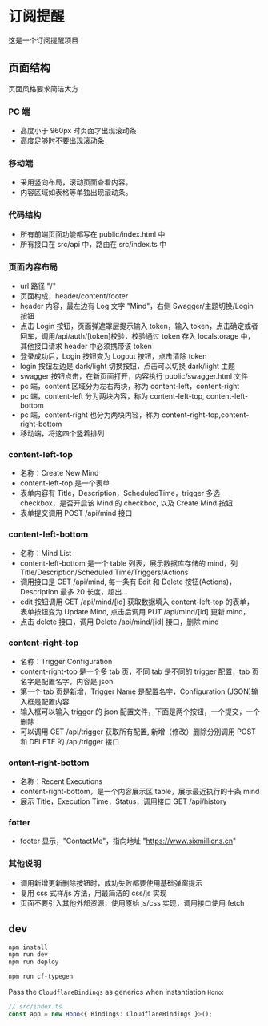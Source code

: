 # 订阅提醒

这是一个订阅提醒项目

## 页面结构

页面风格要求简洁大方

### PC 端

- 高度小于 960px 时页面才出现滚动条
- 高度足够时不要出现滚动条

### 移动端

- 采用竖向布局，滚动页面查看内容。
- 内容区域如表格等单独出现滚动条。

### 代码结构

- 所有前端页面功能都写在 public/index.html 中
- 所有接口在 src/api 中，路由在 src/index.ts 中

### 页面内容布局

- url 路径 "/"
- 页面构成，header/content/footer
- header 内容，最左边有 Log 文字 "Mind"，右侧 Swagger/主题切换/Login 按钮
- 点击 Login 按钮，页面弹遮罩层提示输入 token，输入 token，点击确定或者回车，调用/api/auth/[token]校验，校验通过 token 存入 localstorage 中，其他接口请求 header 中必须携带该 token
- 登录成功后，Login 按钮变为 Logout 按钮，点击清除 token
- login 按钮左边是 dark/light 切换按钮，点击可以切换 dark/light 主题
- swagger 按钮点击，在新页面打开，内容执行 public/swagger.html 文件
- pc 端，content 区域分为左右两块，称为 content-left，content-right
- pc 端，content-left 分为两块内容，称为 content-left-top, content-left-bottom
- pc 端，content-right 也分为两块内容，称为 content-right-top,content-right-bottom
- 移动端，将这四个竖着排列

### content-left-top

- 名称：Create New Mind
- content-left-top 是一个表单
- 表单内容有 Title，Description，ScheduledTime，trigger 多选 checkbox，是否开启该 Mind 的 checkboc, 以及 Create Mind 按钮
- 表单提交调用 POST /api/mind 接口

### content-left-bottom

- 名称：Mind List
- content-left-bottom 是一个 table 列表，展示数据库存储的 mind，列 Title/Description/Scheduled Time/Triggers/Actions
- 调用接口是 GET /api/mind, 每一条有 Edit 和 Delete 按钮(Actions)，Description 最多 20 长度，超出...
- edit 按钮调用 GET /api/mind/[id] 获取数据填入 content-left-top 的表单，表单按钮变为 Update Mind, 点击后调用 PUT /api/mind/[id] 更新 mind，
- 点击 delete 接口，调用 Delete /api/mind/[id] 接口，删除 mind

### content-right-top

- 名称：Trigger Configuration
- content-right-top 是一个多 tab 页，不同 tab 是不同的 trigger 配置，tab 页名字是配置名字，内容是 json
- 第一个 tab 页是新增，Trigger Name 是配置名字，Configuration (JSON)输入框是配置内容
- 输入框可以输入 trigger 的 json 配置文件，下面是两个按钮，一个提交，一个删除
- 可以调用 GET /api/trigger 获取所有配置, 新增（修改）删除分别调用 POST 和 DELETE 的 /api/trigger 接口

### ontent-right-bottom

- 名称：Recent Executions
- content-right-bottom，是一个内容展示区 table，展示最近执行的十条 mind
- 展示 Title，Execution Time，Status，调用接口 GET /api/history

### fotter

- footer 显示，"ContactMe"，指向地址 "https://www.sixmillions.cn"

### 其他说明

- 调用新增更新删除按钮时，成功失败都要使用基础弹窗提示
- 复用 css 式样/js 方法，用最简洁的 css/js 实现
- 页面不要引入其他外部资源，使用原始 js/css 实现，调用接口使用 fetch

## dev

```txt
npm install
npm run dev
npm run deploy
```

```txt
npm run cf-typegen
```

Pass the `CloudflareBindings` as generics when instantiation `Hono`:

```ts
// src/index.ts
const app = new Hono<{ Bindings: CloudflareBindings }>();
```
